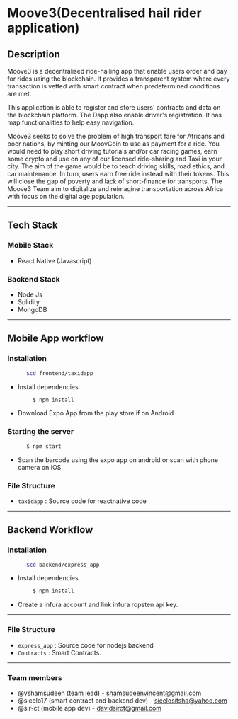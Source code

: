 # Moove3(Decentralised hail rider application)

## Description

Moove3 is a decentralised ride-hailing app that enable users order and pay for rides using the blockchain. It provides a transparent system where every transaction is vetted with smart contract when predetermined conditions are met.

This application is able to register and store users' contracts and data on the blockchain platform. The Dapp also enable driver's registration. It has map functionalities to help easy navigation.

Moove3 seeks to solve the problem of high transport fare for Africans and poor nations, by minting our MoovCoin to use as payment for a ride. You would need to play short driving tutorials and/or car racing games, earn some crypto and use on any of our licensed ride-sharing and Taxi in your city. The aim of the game would be to teach driving skills, road ethics, and car maintenance. In turn, users earn free ride instead with their tokens. This will close the gap of poverty and lack of short-finance for transports. The Moove3 Team aim to digitalize and reimagine transportation across Africa with focus on the digital age population.

-----------------------------------------
## Tech Stack

### Mobile Stack
* React Native (Javascript)
### Backend Stack
* Node Js
* Solidity
* MongoDB

------------------------------------------
## Mobile App workflow

### Installation

```sh
      $cd frontend/taxidapp
```

* Install dependencies
```sh
        $ npm install
```
* Download Expo App from the play store if on Android

### Starting the server

```sh
      $ npm start
```

* Scan the barcode using the expo app on android or scan with phone camera on IOS


### File Structure

- `taxidapp` : Source code for reactnative code

------------------------------------------
## Backend Workflow

### Installation

```sh
      $cd backend/express_app
```

* Install dependencies
```sh
        $ npm install 
```

* Create a infura account and link infura ropsten api key.

------------------------------------------
### File Structure

- `express_app` : Source code for nodejs backend
- `Contracts` : Smart Contracts.
-----------

### Team members
* @vshamsudeen (team lead) - shamsudeenvincent@gmail.com
* @sicelo17 (smart contract and backend dev) - sicelositsha@yahoo.com
* @sir-ct (mobile app dev) - davidsirct@gmail.com

